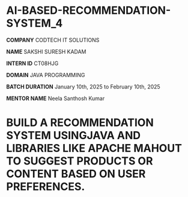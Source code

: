 # AI-BASED-RECOMMENDATION-SYSTEM_4

**COMPANY** CODTECH IT SOLUTIONS

**NAME** SAKSHI SURESH KADAM

**INTERN ID** CT08HJG

**DOMAIN** JAVA PROGRAMMING

**BATCH DURATION** January 10th, 2025 to February 10th, 2025

**MENTOR NAME** Neela Santhosh Kumar

# BUILD A RECOMMENDATION SYSTEM USINGJAVA AND LIBRARIES LIKE APACHE MAHOUT TO SUGGEST PRODUCTS OR CONTENT BASED ON USER PREFERENCES.

